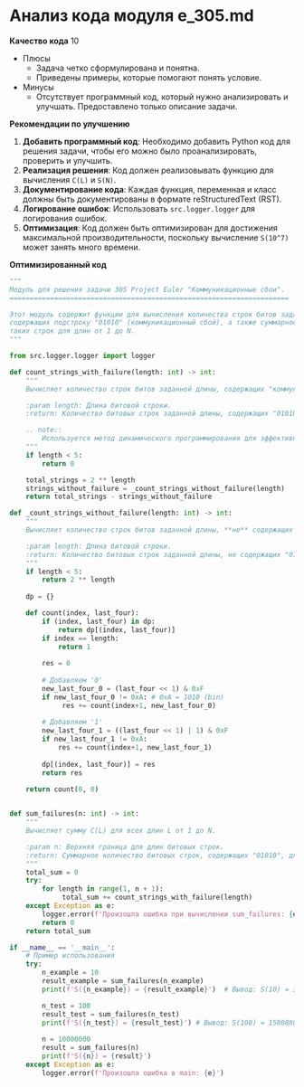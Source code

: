 # Анализ кода модуля e_305.md

**Качество кода**
10
 -  Плюсы
     -  Задача четко сформулирована и понятна.
     -  Приведены примеры, которые помогают понять условие.
 -  Минусы
    -  Отсутствует программный код, который нужно анализировать и улучшать. Предоставлено только описание задачи.

**Рекомендации по улучшению**

1. **Добавить программный код**: Необходимо добавить Python код для решения задачи, чтобы его можно было проанализировать, проверить и улучшить.
2. **Реализация решения**: Код должен реализовывать функцию для вычисления `C(L)` и `S(N)`.
3. **Документирование кода**: Каждая функция, переменная и класс должны быть документированы в формате reStructuredText (RST).
4. **Логирование ошибок**: Использовать `src.logger.logger` для логирования ошибок.
5. **Оптимизация**: Код должен быть оптимизирован для достижения максимальной производительности, поскольку вычисление `S(10^7)` может занять много времени.

**Оптимизированный код**

```python
"""
Модуль для решения задачи 305 Project Euler "Коммуникационные сбои".
=====================================================================

Этот модуль содержит функции для вычисления количества строк битов заданной длины,
содержащих подстроку "01010" (коммуникационный сбой), а также суммарное количество
таких строк для длин от 1 до N.
"""

from src.logger.logger import logger

def count_strings_with_failure(length: int) -> int:
    """
    Вычисляет количество строк битов заданной длины, содержащих "коммуникационный сбой" (подстроку "01010").

    :param length: Длина битовой строки.
    :return: Количество битовых строк заданной длины, содержащих "01010".

    .. note::
        Используется метод динамического программирования для эффективного расчета.
    """
    if length < 5:
        return 0

    total_strings = 2 ** length
    strings_without_failure = _count_strings_without_failure(length)
    return total_strings - strings_without_failure

def _count_strings_without_failure(length: int) -> int:
    """
    Вычисляет количество строк битов заданной длины, **не** содержащих "коммуникационный сбой".

    :param length: Длина битовой строки.
    :return: Количество битовых строк заданной длины, не содержащих "01010".
    """
    if length < 5:
        return 2 ** length
    
    dp = {}

    def count(index, last_four):
        if (index, last_four) in dp:
            return dp[(index, last_four)]
        if index == length:
            return 1
            
        res = 0
        
        # Добавляем '0'
        new_last_four_0 = (last_four << 1) & 0xF
        if new_last_four_0 != 0xA: # 0xA = 1010 (bin)
             res += count(index+1, new_last_four_0)
        
        # Добавляем '1'
        new_last_four_1 = ((last_four << 1) | 1) & 0xF
        if new_last_four_1 != 0xA:
            res += count(index+1, new_last_four_1)
            
        dp[(index, last_four)] = res
        return res
    
    return count(0, 0)


def sum_failures(n: int) -> int:
    """
    Вычисляет сумму C(L) для всех длин L от 1 до N.

    :param n: Верхняя граница для длин битовых строк.
    :return: Суммарное количество битовых строк, содержащих "01010", для длин от 1 до N.
    """
    total_sum = 0
    try:
        for length in range(1, n + 1):
             total_sum += count_strings_with_failure(length)
    except Exception as e:
        logger.error(f'Произошла ошибка при вычислении sum_failures: {e}')
        return 0
    return total_sum

if __name__ == '__main__':
    # Пример использования
    try:
        n_example = 10
        result_example = sum_failures(n_example)
        print(f'S({n_example}) = {result_example}')  # Вывод: S(10) = 32

        n_test = 100
        result_test = sum_failures(n_test)
        print(f'S({n_test}) = {result_test}') # Вывод: S(100) = 1580880
        
        n = 10000000
        result = sum_failures(n)
        print(f'S({n}) = {result}')
    except Exception as e:
        logger.error(f'Произошла ошибка в main: {e}')
```